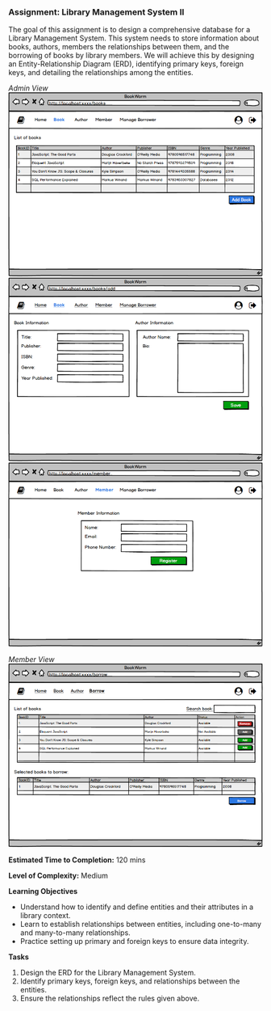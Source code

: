 ### Assignment: Library Management System II

The goal of this assignment is to design a comprehensive database for a Library Management System. This system needs to store information about books, authors, members the relationships between them, and the borrowing of books by library members. We will achieve this by designing an Entity-Relationship Diagram (ERD), identifying primary keys, foreign keys, and detailing the relationships among the entities.

*Admin View*
![Library Management System](/04%20-%20ERD/Assignments/Library%20Management%20System%20II/lms01.png)
![Library Management System](/04%20-%20ERD/Assignments/Library%20Management%20System%20II/lms02.png)
![Library Management System](/04%20-%20ERD/Assignments/Library%20Management%20System%20II/lms03.png)

*Member View*
![Library Management System](/04%20-%20ERD/Assignments/Library%20Management%20System%20II/lms04.png)

**Estimated Time to Completion:** 120 mins

**Level of Complexity:** Medium

**Learning Objectives**
- Understand how to identify and define entities and their attributes in a library context.
- Learn to establish relationships between entities, including one-to-many and many-to-many relationships.
- Practice setting up primary and foreign keys to ensure data integrity.

**Tasks**
1. Design the ERD for the Library Management System.
2. Identify primary keys, foreign keys, and relationships between the entities.
3. Ensure the relationships reflect the rules given above.
